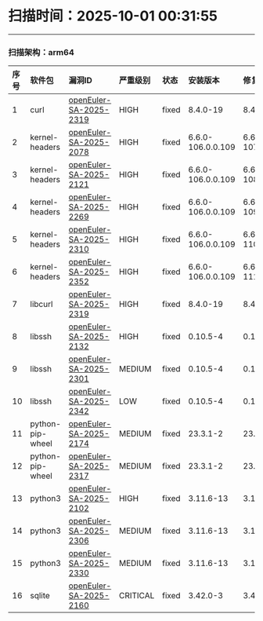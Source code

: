 # 扫描时间：2025-10-01 00:31:55

--- 
 ### 扫描架构：arm64 
|  序号  |  软件包  | 漏洞ID | 严重级别 |  状态  | 安装版本 | 修复版本 |
| :----- | :-----  | :-----  | :----- | :----- | :----- | :----- | 
| 1 | curl | [openEuler-SA-2025-2319](https://www.openeuler.org/zh/security/security-bulletins/detail/?id=openEuler-SA-2025-2319) | HIGH | fixed | 8.4.0-19 | 8.4.0-22 |
| 2 | kernel-headers | [openEuler-SA-2025-2078](https://www.openeuler.org/zh/security/security-bulletins/detail/?id=openEuler-SA-2025-2078) | HIGH | fixed | 6.6.0-106.0.0.109 | 6.6.0-107.0.0.110 |
| 3 | kernel-headers | [openEuler-SA-2025-2121](https://www.openeuler.org/zh/security/security-bulletins/detail/?id=openEuler-SA-2025-2121) | HIGH | fixed | 6.6.0-106.0.0.109 | 6.6.0-108.0.0.111 |
| 4 | kernel-headers | [openEuler-SA-2025-2269](https://www.openeuler.org/zh/security/security-bulletins/detail/?id=openEuler-SA-2025-2269) | HIGH | fixed | 6.6.0-106.0.0.109 | 6.6.0-109.0.0.112 |
| 5 | kernel-headers | [openEuler-SA-2025-2310](https://www.openeuler.org/zh/security/security-bulletins/detail/?id=openEuler-SA-2025-2310) | HIGH | fixed | 6.6.0-106.0.0.109 | 6.6.0-110.0.0.113 |
| 6 | kernel-headers | [openEuler-SA-2025-2352](https://www.openeuler.org/zh/security/security-bulletins/detail/?id=openEuler-SA-2025-2352) | HIGH | fixed | 6.6.0-106.0.0.109 | 6.6.0-111.0.0.114 |
| 7 | libcurl | [openEuler-SA-2025-2319](https://www.openeuler.org/zh/security/security-bulletins/detail/?id=openEuler-SA-2025-2319) | HIGH | fixed | 8.4.0-19 | 8.4.0-22 |
| 8 | libssh | [openEuler-SA-2025-2132](https://www.openeuler.org/zh/security/security-bulletins/detail/?id=openEuler-SA-2025-2132) | HIGH | fixed | 0.10.5-4 | 0.10.5-5 |
| 9 | libssh | [openEuler-SA-2025-2301](https://www.openeuler.org/zh/security/security-bulletins/detail/?id=openEuler-SA-2025-2301) | MEDIUM | fixed | 0.10.5-4 | 0.10.5-6 |
| 10 | libssh | [openEuler-SA-2025-2342](https://www.openeuler.org/zh/security/security-bulletins/detail/?id=openEuler-SA-2025-2342) | LOW | fixed | 0.10.5-4 | 0.10.5-7 |
| 11 | python-pip-wheel | [openEuler-SA-2025-2174](https://www.openeuler.org/zh/security/security-bulletins/detail/?id=openEuler-SA-2025-2174) | MEDIUM | fixed | 23.3.1-2 | 23.3.1-4 |
| 12 | python-pip-wheel | [openEuler-SA-2025-2317](https://www.openeuler.org/zh/security/security-bulletins/detail/?id=openEuler-SA-2025-2317) | MEDIUM | fixed | 23.3.1-2 | 23.3.1-5 |
| 13 | python3 | [openEuler-SA-2025-2102](https://www.openeuler.org/zh/security/security-bulletins/detail/?id=openEuler-SA-2025-2102) | HIGH | fixed | 3.11.6-13 | 3.11.6-14 |
| 14 | python3 | [openEuler-SA-2025-2306](https://www.openeuler.org/zh/security/security-bulletins/detail/?id=openEuler-SA-2025-2306) | MEDIUM | fixed | 3.11.6-13 | 3.11.6-16 |
| 15 | python3 | [openEuler-SA-2025-2330](https://www.openeuler.org/zh/security/security-bulletins/detail/?id=openEuler-SA-2025-2330) | MEDIUM | fixed | 3.11.6-13 | 3.11.6-17 |
| 16 | sqlite | [openEuler-SA-2025-2160](https://www.openeuler.org/zh/security/security-bulletins/detail/?id=openEuler-SA-2025-2160) | CRITICAL | fixed | 3.42.0-3 | 3.42.0-4 |
